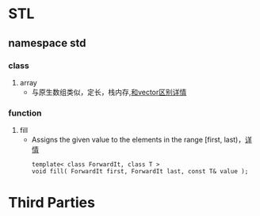 # STL
## namespace std
### class
1. array
    - 与原生数组类似，定长，栈内存,[和vector区别详情](https://blog.csdn.net/BTChioa/article/details/134960503)

### function
1. fill
    - Assigns the given value to the elements in the range [first, last)，[详情](https://en.cppreference.com/w/cpp/algorithm/fill)
        ```
        template< class ForwardIt, class T >
        void fill( ForwardIt first, ForwardIt last, const T& value );
        ```



# Third Parties
